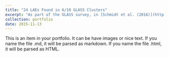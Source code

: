 ```yaml
---
title: "24 LAEs Found in 6/10 GLASS Clusters"
excerpt: "As part of the GLASS survey, in [Schmidt et al. (2016)](http://adsabs.harvard.edu/abs/2015arXiv151104205S) we presented the first sample of Lyα emitters detected in the slitless NIR spectrsocopy collected by the GLASS observations. <br/><center><img src='/images/S16_GLASSLAEs.png' height="42"></center>"
collection: portfolio
date: 2015-11-13
---
```


This is an item in your portfolio. It can be have images or nice text. If you name the file .md, it will be parsed as markdown. If you name the file .html, it will be parsed as HTML. 